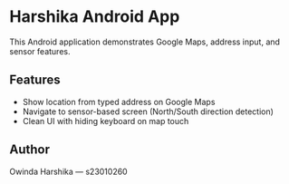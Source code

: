 # Harshika Android App

This Android application demonstrates Google Maps, address input, and sensor features.

## Features

- Show location from typed address on Google Maps
- Navigate to sensor-based screen (North/South direction detection)
- Clean UI with hiding keyboard on map touch

## Author

Owinda Harshika — s23010260

